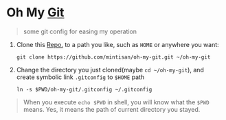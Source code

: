 # Oh My [Git](https://git-scm.com/)

> some git config for easing my operation

1. Clone this [Repo.](https://github.com/mintisan/oh-my-git.git) to a path you like, such as `HOME` or anywhere you want:

    ```
    git clone https://github.com/mintisan/oh-my-git.git ~/oh-my-git
    ```

2. Change the directory you just cloned(maybe `cd ~/oh-my-git`), and create symbolic link `.gitconfig` to `$HOME` path

    ```
    ln -s $PWD/oh-my-git/.gitconfig ~/.gitconfig
    ```
> When you execute `echo $PWD` in shell, you will know what the `$PWD` means.
> Yes, it means the path of current directory you stayed.
